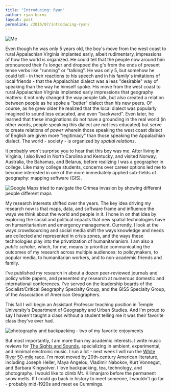 ```yaml
---
title: "Introducing: Ryan"
author: ryan burns
layout: post
permalink: /2015/07/introducing-ryan/
---
```


![Me](https://secure.gravatar.com/avatar/88ca2927dab21eacddc9fba3c3341f29)

Even though he was only 5 years old, the boy's move from the west coast to rural Appalachian Virginia implanted early, albeit rudimentary, impressions of how the world is organized. He could tell that the people now around him pronounced their i's longer and dropped the g's from the ends of present tense verbs like "running" or "talking". He was only 5, but somehow he could tell - in their reactions to his speech and in his family's imitations of local friends - that the Appalachian dialect was a less "desirable" way of speaking than the way he himself spoke. His move from the west coast to rural Appalachian Virginia implanted early impressions that geography matters: it not only changed the way people talk, but also created a relation between people as he spoke a "better" dialect than his new peers. Of course, as he grew older he realized that the local dialect was popularly imagined to sound less educated, and even "backward". Even later, he learned that these imaginations do not have a grounding in the real world (in other words, people speaking this dialect are *not* less educated) but serve to create relations of *power* wherein those speaking the west coast dialect of English are given more "legitimacy" than those speaking the Appalachian dialect. The world - society - is organized by *spatial relations*.

It probably won't surprise you to hear that this boy was me. After living in Virginia, I also lived in North Carolina and Kentucky, and visited Norway, Australia, the Bahamas, and Belarus, before realizing I was a geographer in college. Like many college students, concerns over career options led me to become interested in one of the more immediately applied sub-fields of geography: mapping software (GIS).

![Google Maps tried to navigate the Crimea invasion by showing different people different maps]({{site.baseurl}}/assets/uploads/googleMapsCrimea.png)

My research interests shifted over the years. The key idea driving my research now is that maps, data, and software frame and influence the ways we think about the world and people in it. I hone in on that idea by exploring the social and political impacts that new spatial technologies have on humanitarianism and emergency management. Currently, I look at the ways crowdsourcing and social media shift the ways knowledge and needs are collected and represented in crisis zones, and the ways these technologies play into the privatization of humanitarianism. I am also a *public scholar*, which, for me, means to prioritize communicating the outcomes of my research across multiple audiences: to policymakers, to popular media, to humanitarian workers, and to non-academic friends and family.

I've published my research in about a dozen peer-reviewed journals and policy white papers, and presented my research at numerous domestic and international conferences. I've served on the leadership boards of the Socialist/Critical Geography Specialty Group, and the GISS Specialty Group, of the Association of American Geographers.

This fall I will begin an Assistant Professor teaching position in Temple University's Department of Geography and Urban Studies. And I'm proud to say I haven't taught a class without a student telling me it was their favorite class they've ever had.

![photography and backpacking - two of my favorite enjoyments](https://farm1.staticflickr.com/416/19591478209_1fd719f6ff_k.jpg)

But most importantly, I am more than my academic interests. I write music reviews for [The Sights and Sounds](http://thesightsandsounds.com), specializing in ambient, experimental, and minimal electronic music. I run a lot - next week I will run the [White River 50-mile](http://www.seattlerunningclub.org/Events/WR50/) race. I'm most moved by 20th-century American literature, including Joseph Heller, Maya Angelou, Vladimir Nabokov, Kurt Vonnegut, and Barbara Kingsolver. I love backpacking, tea, technology, and photography. I would like to climb Mt. Kilimanjaro before the permanent snow melts. If I could go back in history to meet someone, I wouldn't go far - probably mid-1920s and meet ee Cummings.
